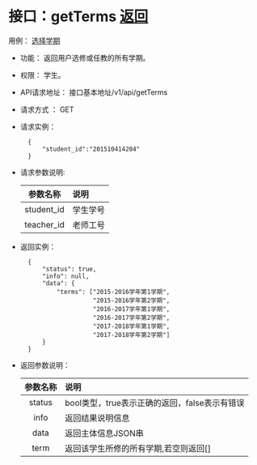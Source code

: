 # 接口：getTerms  [返回](../../README.md)
用例： [选择学期](../用例/选择学期.md)

- 功能：
    返回用户选修或任教的所有学期。
    
- 权限：
    学生。    
    
- API请求地址： 
    接口基本地址/v1/api/getTerms

- 请求方式 ：
    GET

- 请求实例：

        {
            "student_id":"201510414204"
        }
        
- 请求参数说明:        

  |参数名称|说明|
  |:---------:|:--------------------------------------------------------|      
  |student_id|学生学号|
  |teacher_id|老师工号|

  
- 返回实例：

        { 
            "status": true,
            "info": null,
            "data": {
                "terms": ["2015-2016学年第1学期",
                          "2015-2016学年第2学期",
                          "2016-2017学年第1学期",
                          "2016-2017学年第2学期",
                          "2017-2018学年第1学期",
                          "2017-2018学年第2学期"]   
            }    
        }
 
- 返回参数说明：    
 
  |参数名称|说明|
  |:---------:|:--------------------------------------------------------|      
  |status|bool类型，true表示正确的返回，false表示有错误|
  |info|返回结果说明信息|
  |data|返回主体信息JSON串|
  |term|返回该学生所修的所有学期,若空则返回[]|
